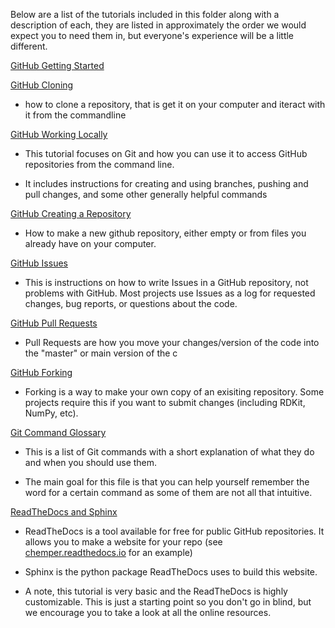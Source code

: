 Below are a list of the tutorials included in this folder along with a description of each, they are listed in approximately the order we would expect you to need them in, but everyone's experience will be a little different.

[<span class="underline">GitHub Getting Started</span>](https://docs.google.com/document/d/15GPXIdxUpaz693vgKeKaM5yQb0q7dBS61tUg4E3mBUc/edit?usp=sharing)

[<span class="underline">GitHub Cloning</span>](https://docs.google.com/document/d/1kXob_nXz-LxOyJcHq-zgJnskma10SPXm7YCy1dhujq0/edit?usp=sharing)

- how to clone a repository, that is get it on your computer and iteract with it from the commandline

[<span class="underline">GitHub Working Locally</span>](https://docs.google.com/document/d/1Ivk_IHnZd862YWdlppmqpU_0VRKY9FbbAOZ-XNC-TN8/edit?usp=sharing)

- This tutorial focuses on Git and how you can use it to access GitHub repositories from the command line.

- It includes instructions for creating and using branches, pushing and pull changes, and some other generally helpful commands

[<span class="underline">GitHub Creating a Repository</span>](https://docs.google.com/document/d/1ggRCqv0VcuQnd6Ct_icz6L5P_2XNL3DxNolfG3CppC0/edit?usp=sharing)

- How to make a new github repository, either empty or from files you already have on your computer.

[<span class="underline">GitHub Issues</span>](https://docs.google.com/document/d/1708on0RTfYwuK58ycfdSIfMXArHlxM8_vs-bGfVmDLM/edit?usp=sharing)

- This is instructions on how to write Issues in a GitHub repository, not problems with GitHub. Most projects use Issues as a log for requested changes, bug reports, or questions about the code.

[<span class="underline">GitHub Pull Requests</span>](https://docs.google.com/document/d/1L3kE17JCd0TeBhmoE7qSsfohiG1C7A8-X0Yi7PiYFAs/edit?usp=sharing)

- Pull Requests are how you move your changes/version of the code into the "master" or main version of the c

[<span class="underline">GitHub Forking</span>](https://docs.google.com/document/d/1qdRfO4hkexBoxear9YPCUxfkwz0Luv0R3F3DF9zqF-c/edit?usp=sharing)

- Forking is a way to make your own copy of an exisiting repository. Some projects require this if you want to submit changes (including RDKit, NumPy, etc).

[<span class="underline">Git Command Glossary</span>](https://docs.google.com/spreadsheets/d/13A5TS4ZgXceVGAxnjlnahDNCOPVHr4v7bfNoDxRfjeM/edit?usp=sharing)

- This is a list of Git commands with a short explanation of what they do and when you should use them.

- The main goal for this file is that you can help yourself remember the word for a certain command as some of them are not all that intuitive.

[<span class="underline">ReadTheDocs and Sphinx</span>](https://docs.google.com/document/d/1HFsLOEckvHxfAMoveO7bTl02VtuH1xDXWckKrcyvSLk/edit?usp=sharing)

- ReadTheDocs is a tool available for free for public GitHub repositories. It allows you to make a website for your repo (see [<span class="underline">chemper.readthedocs.io</span>](https://chemper.readthedocs.io/en/latest/) for an example)

- Sphinx is the python package ReadTheDocs uses to build this website.

- A note, this tutorial is very basic and the ReadTheDocs is highly customizable. This is just a starting point so you don't go in blind, but we encourage you to take a look at all the online resources.
